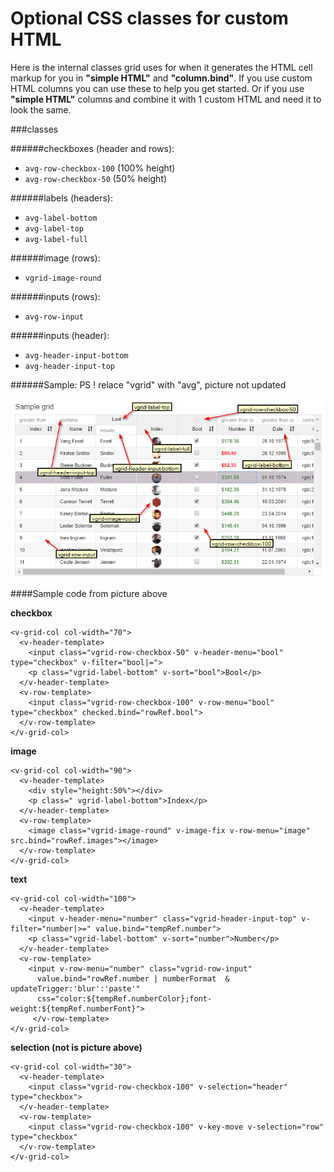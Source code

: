 # Optional CSS classes for custom HTML
Here is the internal classes grid uses for when it generates the HTML cell markup for you in **"simple HTML"** and **"column.bind"**.
If you use custom HTML columns you can use these to help you get started. Or if you use **"simple HTML"** columns and combine it with 1 custom HTML and need it to look the same.

###classes

######checkboxes (header and rows):
* ```avg-row-checkbox-100``` (100% height)
* ```avg-row-checkbox-50```  (50% height)

######labels (headers):
* ```avg-label-bottom```
* ```avg-label-top```
* ```avg-label-full```

######image (rows):
* ```vgrid-image-round```


######inputs (rows):
* ```avg-row-input```


######inputs (header):
* ```avg-header-input-bottom```
* ```avg-header-input-top```




######Sample:  PS ! relace "vgrid" with "avg", picture not updated

![classes image](cssclasses.png)




####Sample code from picture above

**checkbox** 
```
<v-grid-col col-width="70">
  <v-header-template>
    <input class="vgrid-row-checkbox-50" v-header-menu="bool" type="checkbox" v-filter="bool|=">
    <p class="vgrid-label-bottom" v-sort="bool">Bool</p>
  </v-header-template>
  <v-row-template>
    <input class="vgrid-row-checkbox-100" v-row-menu="bool" type="checkbox" checked.bind="rowRef.bool">
  </v-row-template>
</v-grid-col>
```

**image**
```
<v-grid-col col-width="90">
  <v-header-template>
    <div style="height:50%"></div>
    <p class=" vgrid-label-bottom">Index</p>
  </v-header-template>
  <v-row-template>
    <image class="vgrid-image-round" v-image-fix v-row-menu="image" src.bind="rowRef.images"></image>
  </v-row-template>
</v-grid-col>
```

**text**
```
<v-grid-col col-width="100">
  <v-header-template>
    <input v-header-menu="number" class="vgrid-header-input-top" v-filter="number|>=" value.bind="tempRef.number">
    <p class="vgrid-label-bottom" v-sort="number">Number</p>
  </v-header-template>
  <v-row-template>
    <input v-row-menu="number" class="vgrid-row-input" 
      value.bind="rowRef.number | numberFormat  & updateTrigger:'blur':'paste'"
      css="color:${tempRef.numberColor};font-weight:${tempRef.numberFont}">
     </v-row-template>
</v-grid-col>
```

**selection (not is picture above)**
```
<v-grid-col col-width="30">
  <v-header-template>
    <input class="vgrid-row-checkbox-100" v-selection="header" type="checkbox">
  </v-header-template>
  <v-row-template>
    <input class="vgrid-row-checkbox-100" v-key-move v-selection="row" type="checkbox"
  </v-row-template>
</v-grid-col>

````